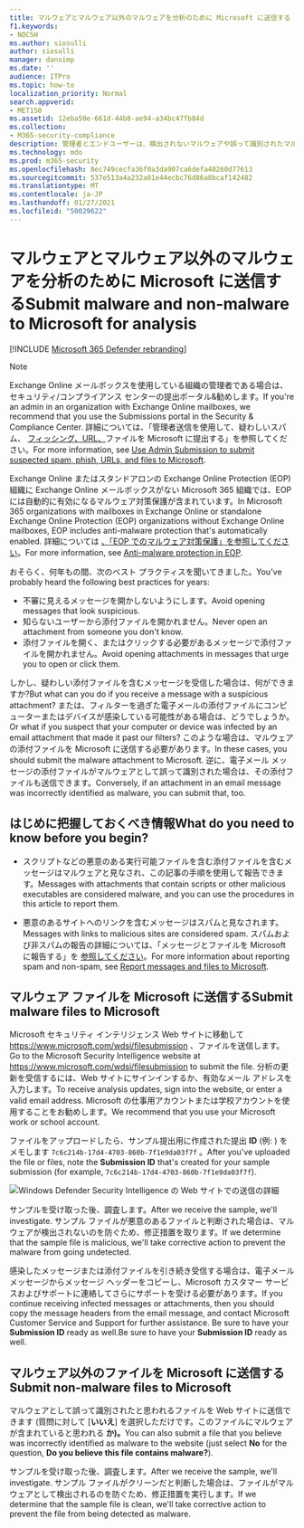 ```yaml
---
title: マルウェアとマルウェア以外のマルウェアを分析のために Microsoft に送信する
f1.keywords:
- NOCSH
ms.author: siosulli
author: siosulli
manager: dansimp
ms.date: ''
audience: ITPro
ms.topic: how-to
localization_priority: Normal
search.appverid:
- MET150
ms.assetid: 12eba50e-661d-44b8-ae94-a34bc47fb84d
ms.collection:
- M365-security-compliance
description: 管理者とエンドユーザーは、検出されないマルウェアや誤って識別されたマルウェアの添付ファイルを分析のために Microsoft に送信する方法について説明します。
ms.technology: mdo
ms.prod: m365-security
ms.openlocfilehash: 8ec749cecfa36f0a3da907ca6defa40260d77613
ms.sourcegitcommit: 537e513a4a232a01e44ecbc76d86a8bcaf142482
ms.translationtype: MT
ms.contentlocale: ja-JP
ms.lasthandoff: 01/27/2021
ms.locfileid: "50029622"
---
```

# <a name="submit-malware-and-non-malware-to-microsoft-for-analysis"></a><span data-ttu-id="f8d42-103">マルウェアとマルウェア以外のマルウェアを分析のために Microsoft に送信する</span><span class="sxs-lookup"><span data-stu-id="f8d42-103">Submit malware and non-malware to Microsoft for analysis</span></span>

[!INCLUDE [Microsoft 365 Defender rebranding](../includes/microsoft-defender-for-office.md)]


> [!NOTE]
> <span data-ttu-id="f8d42-104">Exchange Online メールボックスを使用している組織の管理者である場合は、セキュリティ/コンプライアンス センターの提出ポータル&勧めします。</span><span class="sxs-lookup"><span data-stu-id="f8d42-104">If you're an admin in an organization with Exchange Online mailboxes, we recommend that you use the Submissions portal in the Security & Compliance Center.</span></span> <span data-ttu-id="f8d42-105">詳細については、「管理者送信を使用して、疑わしいスパム、 [フィッシング、URL、](admin-submission.md)ファイルを Microsoft に提出する」を参照してください。</span><span class="sxs-lookup"><span data-stu-id="f8d42-105">For more information, see [Use Admin Submission to submit suspected spam, phish, URLs, and files to Microsoft](admin-submission.md).</span></span>

<span data-ttu-id="f8d42-106">Exchange Online またはスタンドアロンの Exchange Online Protection (EOP) 組織に Exchange Online メールボックスがない Microsoft 365 組織では、EOP には自動的に有効になるマルウェア対策保護が含まれています。</span><span class="sxs-lookup"><span data-stu-id="f8d42-106">In Microsoft 365 organizations with mailboxes in Exchange Online or standalone Exchange Online Protection (EOP) organizations without Exchange Online mailboxes, EOP includes anti-malware protection that's automatically enabled.</span></span> <span data-ttu-id="f8d42-107">詳細については [、「EOP でのマルウェア対策保護」を参照してください](anti-malware-protection.md)。</span><span class="sxs-lookup"><span data-stu-id="f8d42-107">For more information, see [Anti-malware protection in EOP](anti-malware-protection.md).</span></span>

<span data-ttu-id="f8d42-108">おそらく、何年もの間、次のベスト プラクティスを聞いてきました。</span><span class="sxs-lookup"><span data-stu-id="f8d42-108">You've probably heard the following best practices for years:</span></span>

- <span data-ttu-id="f8d42-109">不審に見えるメッセージを開かしないようにします。</span><span class="sxs-lookup"><span data-stu-id="f8d42-109">Avoid opening messages that look suspicious.</span></span>
- <span data-ttu-id="f8d42-110">知らないユーザーから添付ファイルを開かれません。</span><span class="sxs-lookup"><span data-stu-id="f8d42-110">Never open an attachment from someone you don't know.</span></span>
- <span data-ttu-id="f8d42-111">添付ファイルを開く、またはクリックする必要があるメッセージで添付ファイルを開かれません。</span><span class="sxs-lookup"><span data-stu-id="f8d42-111">Avoid opening attachments in messages that urge you to open or click them.</span></span>

<span data-ttu-id="f8d42-112">しかし、疑わしい添付ファイルを含むメッセージを受信した場合は、何ができますか?</span><span class="sxs-lookup"><span data-stu-id="f8d42-112">But what can you do if you receive a message with a suspicious attachment?</span></span> <span data-ttu-id="f8d42-113">または、フィルターを過ぎた電子メールの添付ファイルにコンピューターまたはデバイスが感染している可能性がある場合は、どうでしょうか。</span><span class="sxs-lookup"><span data-stu-id="f8d42-113">Or what if you suspect that your computer or device was infected by an email attachment that made it past our filters?</span></span> <span data-ttu-id="f8d42-114">このような場合は、マルウェアの添付ファイルを Microsoft に送信する必要があります。</span><span class="sxs-lookup"><span data-stu-id="f8d42-114">In these cases, you should submit the malware attachment to Microsoft.</span></span> <span data-ttu-id="f8d42-115">逆に、電子メール メッセージの添付ファイルがマルウェアとして誤って識別された場合は、その添付ファイルも送信できます。</span><span class="sxs-lookup"><span data-stu-id="f8d42-115">Conversely, if an attachment in an email message was incorrectly identified as malware, you can submit that, too.</span></span>

## <a name="what-do-you-need-to-know-before-you-begin"></a><span data-ttu-id="f8d42-116">はじめに把握しておくべき情報</span><span class="sxs-lookup"><span data-stu-id="f8d42-116">What do you need to know before you begin?</span></span>

- <span data-ttu-id="f8d42-117">スクリプトなどの悪意のある実行可能ファイルを含む添付ファイルを含むメッセージはマルウェアと見なされ、この記事の手順を使用して報告できます。</span><span class="sxs-lookup"><span data-stu-id="f8d42-117">Messages with attachments that contain scripts or other malicious executables are considered malware, and you can use the procedures in this article to report them.</span></span>

- <span data-ttu-id="f8d42-118">悪意のあるサイトへのリンクを含むメッセージはスパムと見なされます。</span><span class="sxs-lookup"><span data-stu-id="f8d42-118">Messages with links to malicious sites are considered spam.</span></span> <span data-ttu-id="f8d42-119">スパムおよび非スパムの報告の詳細については、「メッセージとファイルを Microsoft に報告する」を [参照してください](report-junk-email-messages-to-microsoft.md)。</span><span class="sxs-lookup"><span data-stu-id="f8d42-119">For more information about reporting spam and non-spam, see [Report messages and files to Microsoft](report-junk-email-messages-to-microsoft.md).</span></span>

## <a name="submit-malware-files-to-microsoft"></a><span data-ttu-id="f8d42-120">マルウェア ファイルを Microsoft に送信する</span><span class="sxs-lookup"><span data-stu-id="f8d42-120">Submit malware files to Microsoft</span></span>

<span data-ttu-id="f8d42-121">Microsoft セキュリティ インテリジェンス Web サイトに移動して <https://www.microsoft.com/wdsi/filesubmission> 、ファイルを送信します。</span><span class="sxs-lookup"><span data-stu-id="f8d42-121">Go to the Microsoft Security Intelligence website at <https://www.microsoft.com/wdsi/filesubmission> to submit the file.</span></span> <span data-ttu-id="f8d42-122">分析の更新を受信するには、Web サイトにサインインするか、有効なメール アドレスを入力します。</span><span class="sxs-lookup"><span data-stu-id="f8d42-122">To receive analysis updates, sign into the website, or enter a valid email address.</span></span> <span data-ttu-id="f8d42-123">Microsoft の仕事用アカウントまたは学校アカウントを使用することをお勧めします。</span><span class="sxs-lookup"><span data-stu-id="f8d42-123">We recommend that you use your Microsoft work or school account.</span></span>

<span data-ttu-id="f8d42-124">ファイルをアップロードしたら、サンプル提出用に作成された提出 **ID** (例: ) をメモします `7c6c214b-17d4-4703-860b-7f1e9da03f7f` 。</span><span class="sxs-lookup"><span data-stu-id="f8d42-124">After you've uploaded the file or files, note the **Submission ID** that's created for your sample submission (for example, `7c6c214b-17d4-4703-860b-7f1e9da03f7f`).</span></span>

![Windows Defender Security Intelligence の Web サイトでの送信の詳細](../../media/EOP-Malware-Protection-Center.png)

<span data-ttu-id="f8d42-126">サンプルを受け取った後、調査します。</span><span class="sxs-lookup"><span data-stu-id="f8d42-126">After we receive the sample, we'll investigate.</span></span> <span data-ttu-id="f8d42-127">サンプル ファイルが悪意のあるファイルと判断された場合は、マルウェアが検出されないのを防ぐため、修正措置を取ります。</span><span class="sxs-lookup"><span data-stu-id="f8d42-127">If we determine that the sample file is malicious, we'll take corrective action to prevent the malware from going undetected.</span></span>

<span data-ttu-id="f8d42-128">感染したメッセージまたは添付ファイルを引き続き受信する場合は、電子メール メッセージからメッセージ ヘッダーをコピーし、Microsoft カスタマー サービスおよびサポートに連絡してさらにサポートを受ける必要があります。</span><span class="sxs-lookup"><span data-stu-id="f8d42-128">If you continue receiving infected messages or attachments, then you should copy the message headers from the email message, and contact Microsoft Customer Service and Support for further assistance.</span></span> <span data-ttu-id="f8d42-129">Be sure to have your **Submission ID** ready as well.</span><span class="sxs-lookup"><span data-stu-id="f8d42-129">Be sure to have your **Submission ID** ready as well.</span></span>

## <a name="submit-non-malware-files-to-microsoft"></a><span data-ttu-id="f8d42-130">マルウェア以外のファイルを Microsoft に送信する</span><span class="sxs-lookup"><span data-stu-id="f8d42-130">Submit non-malware files to Microsoft</span></span>

<span data-ttu-id="f8d42-131">マルウェアとして誤って識別されたと思われるファイルを Web サイトに送信できます (質問に対して [**いいえ**] を選択しただけです。このファイルにマルウェアが含まれていると思われる **か)。**</span><span class="sxs-lookup"><span data-stu-id="f8d42-131">You can also submit a file that you believe was incorrectly identified as malware to the website (just select **No** for the question, **Do you believe this file contains malware?**).</span></span>

<span data-ttu-id="f8d42-132">サンプルを受け取った後、調査します。</span><span class="sxs-lookup"><span data-stu-id="f8d42-132">After we receive the sample, we'll investigate.</span></span> <span data-ttu-id="f8d42-133">サンプル ファイルがクリーンだと判断した場合は、ファイルがマルウェアとして検出されるのを防ぐため、修正措置を実行します。</span><span class="sxs-lookup"><span data-stu-id="f8d42-133">If we determine that the sample file is clean, we'll take corrective action to prevent the file from being detected as malware.</span></span>
